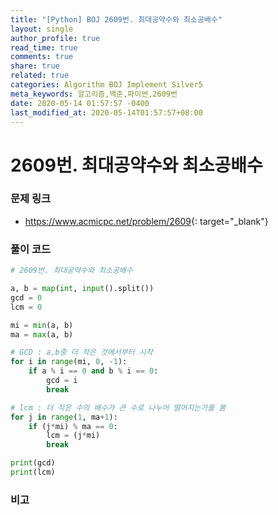 ```yaml
---
title: "[Python] BOJ 2609번. 최대공약수와 최소공배수"
layout: single
author_profile: true
read_time: true
comments: true
share: true
related: true
categories: Algorithm BOJ Implement Silver5
meta_keywords: 알고리즘,백준,파이썬,2609번
date: 2020-05-14 01:57:57 -0400
last_modified_at: 2020-05-14T01:57:57+08:00
---
```


# 2609번. 최대공약수와 최소공배수

### 문제 링크

- <https://www.acmicpc.net/problem/2609>{: target="\_blank"}

### 풀이 코드

```python
# 2609번. 최대공약수와 최소공배수

a, b = map(int, input().split())
gcd = 0
lcm = 0

mi = min(a, b)
ma = max(a, b)

# GCD : a,b중 더 작은 것에서부터 시작
for i in range(mi, 0, -1):
    if a % i == 0 and b % i == 0:
        gcd = i
        break

# lcm : 더 작은 수의 배수가 큰 수로 나누어 떨어지는가를 봄
for j in range(1, ma+1):
    if (j*mi) % ma == 0:
        lcm = (j*mi)
        break

print(gcd)
print(lcm)
```

### 비고
